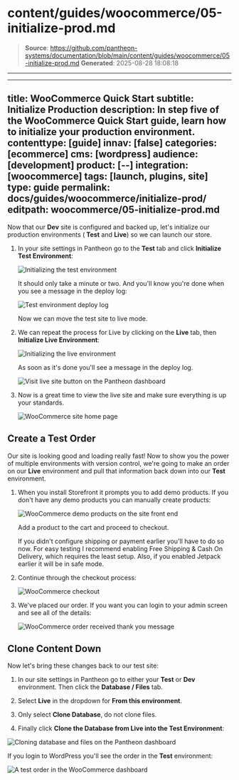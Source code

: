 # content/guides/woocommerce/05-initialize-prod.md

> **Source**: https://github.com/pantheon-systems/documentation/blob/main/content/guides/woocommerce/05-initialize-prod.md
> **Generated**: 2025-08-28 18:08:18

---

---
title: WooCommerce Quick Start
subtitle: Initialize Production
description: In step five of the WooCommerce Quick Start guide, learn how to initialize your production environment.
contenttype: [guide]
innav: [false]
categories: [ecommerce]
cms: [wordpress]
audience: [development]
product: [--]
integration: [woocommerce]
tags: [launch, plugins, site]
type: guide
permalink: docs/guides/woocommerce/initialize-prod/
editpath: woocommerce/05-initialize-prod.md
---
Now that our **<Icon icon="equalizer" /> Dev** site is configured and backed up, let's initialize our production environments (**<Icon icon="equalizer" /> Test** and **<Icon icon="wavePulse" /> Live**) so we can launch our store.

1. In your site settings in Pantheon go to the **<Icon icon="equalizer" /> Test** tab and click **Initialize Test Environment**:

    ![Initializing the test environment](../../../images/guides/woocommerce/17-Pantheon-dashboard-initialize-test-environment.png)

    It should only take a minute or two. And you'll know you're done when you see a message in the deploy log:

    ![Test environment deploy log](../../../images/guides/woocommerce/18-Pantheon-dashboard-test-environment-deploy-log.png)

    Now we can move the test site to live mode.

2. We can repeat the process for Live by clicking on the **<Icon icon="wavePulse" /> Live** tab, then **Initialize Live Environment**:

    ![Initializing the live environment](../../../images/guides/woocommerce/19-Pantheon-dashboard-initialize-live-environment.png)

    As soon as it's done you'll see a message in the deploy log.

    ![Visit live site button on the Pantheon dashboard](../../../images/guides/woocommerce/20-Pantheon-dashboard-visit-live-site.png)

3. Now is a great time to view the live site and make sure everything is up your standards.

    ![WooCommerce site home page](../../../images/guides/woocommerce/21-WooCommerce-front-page.png)

## Create a Test Order

Our site is looking good and loading really fast! Now to show you the power of multiple environments with version control, we're going to make an order on our **<Icon icon="wavePulse" /> Live** environment and pull that information back down into our **<Icon icon="equalizer" /> Test** environment.

1. When you install Storefront it prompts you to add demo products. If you don't have any demo products you can manually create products:

    ![WooCommerce demo products on the site front end](../../../images/guides/woocommerce/22-WooCommerce-demo-products.png)

    Add a product to the cart and proceed to checkout.

    <Alert title="Note" type="info">
      If you didn't configure shipping or payment earlier you'll have to do so now. For easy testing I recommend enabling Free Shipping & Cash On Delivery, which requires the least setup. Also, if you enabled Jetpack earlier it will be in safe mode.
    </Alert>

2. Continue through the checkout process:

    ![WooCommerce checkout](../../../images/guides/woocommerce/23-WooCommerce-checkout.png)

3. We've placed our order. If you want you can login to your admin screen and see all of the details:

    ![WooCommerce order received thank you message](../../../images/guides/woocommerce/24-WooCommerce-order-received-thank-you-message.png)

## Clone Content Down

Now let's bring these changes back to our test site:

1. In our site settings in Pantheon go to either your **<Icon icon="equalizer" /> Test** or **<Icon icon="wrench" /> Dev** environment. Then click the **<Icon icon="server" /> Database / Files** tab.

2. Select **Live** in the dropdown for **From this environment**.

3. Only select **Clone Database**, do not clone files.

4. Finally click **Clone the Database from Live into the Test Environment**:

  ![Cloning database and files on the Pantheon dashboard](../../../images/guides/woocommerce/25-Pantheon-dashboard-clone-database-files.png)

  If you login to WordPress you'll see the order in the **<Icon icon="equalizer" /> Test** environment:

  ![A test order in the WooCommerce dashboard](../../../images/guides/woocommerce/26-WooCommerce-dashboard-test-order.png)
